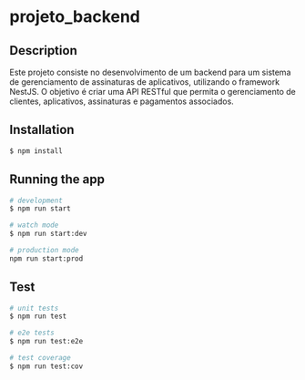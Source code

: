 # projeto_backend

## Description

Este projeto consiste no desenvolvimento de um backend para um sistema de gerenciamento de assinaturas de aplicativos, utilizando o framework NestJS. O objetivo é criar uma API RESTful que permita o gerenciamento de clientes, aplicativos, assinaturas e pagamentos associados.

## Installation

```bash
$ npm install
```

## Running the app

```bash
# development
$ npm run start

# watch mode
$ npm run start:dev

# production mode
npm run start:prod
```

## Test

```bash
# unit tests
$ npm run test

# e2e tests
$ npm run test:e2e

# test coverage
$ npm run test:cov
```
